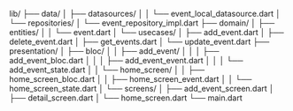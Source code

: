 lib/
├── data/
│ ├── datasources/
│ │ └── event_local_datasource.dart
│ └── repositories/
│ └── event_repository_impl.dart
├── domain/
│ ├── entities/
│ │ └── event.dart
│ └── usecases/
│ ├── add_event.dart
│ ├── delete_event.dart
│ ├── get_events.dart
│ └── update_event.dart
├── presentation/
│ ├── bloc/
│ │ ├── add_event/
│ │ │ ├── add_event_bloc.dart
│ │ │ ├── add_event_event.dart
│ │ │ └── add_event_state.dart
│ │ └── home_screen/
│ │ ├── home_screen_bloc.dart
│ │ ├── home_screen_event.dart
│ │ └── home_screen_state.dart
│ └── screens/
│ ├── add_event_screen.dart
│ ├── detail_screen.dart
│ └── home_screen.dart
└── main.dart
